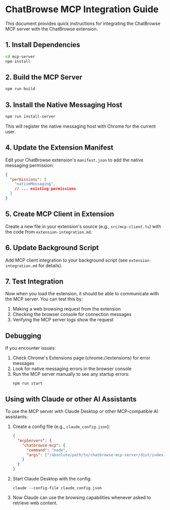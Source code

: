 # ChatBrowse MCP Integration Guide

This document provides quick instructions for integrating the ChatBrowse MCP server with the ChatBrowse extension.

## 1. Install Dependencies

```bash
cd mcp-server
npm install
```

## 2. Build the MCP Server

```bash
npm run build
```

## 3. Install the Native Messaging Host

```bash
npm run install-server
```

This will register the native messaging host with Chrome for the current user.

## 4. Update the Extension Manifest

Edit your ChatBrowse extension's `manifest.json` to add the native messaging permission:

```json
{
  "permissions": [
    "nativeMessaging",
    // ... existing permissions
  ]
}
```

## 5. Create MCP Client in Extension

Create a new file in your extension's source (e.g., `src/mcp-client.ts`) with the code from `extension-integration.md`.

## 6. Update Background Script

Add MCP client integration to your background script (see `extension-integration.md` for details).

## 7. Test Integration

Now when you load the extension, it should be able to communicate with the MCP server. You can test this by:

1. Making a web browsing request from the extension
2. Checking the browser console for connection messages
3. Verifying the MCP server logs show the request

## Debugging

If you encounter issues:

1. Check Chrome's Extensions page (chrome://extensions) for error messages
2. Look for native messaging errors in the browser console
3. Run the MCP server manually to see any startup errors:
   ```
   npm run start
   ```

## Using with Claude or other AI Assistants

To use the MCP server with Claude Desktop or other MCP-compatible AI assistants:

1. Create a config file (e.g., `claude_config.json`):
   ```json
   {
     "mcpServers": {
       "chatbrowse-mcp": {
         "command": "node",
         "args": ["/absolute/path/to/chatbrowse-mcp-server/dist/index.js"]
       }
     }
   }
   ```

2. Start Claude Desktop with the config:
   ```
   claude --config-file claude_config.json
   ```

3. Now Claude can use the browsing capabilities whenever asked to retrieve web content. 